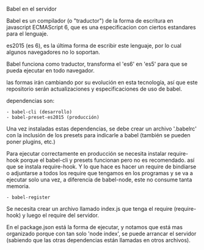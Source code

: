 
Babel en el servidor


Babel es un compilador (o "traductor") de la forma de escritura en javascript ECMAScript 6, que es una especificacion con ciertos estandares para el lenguaje.

es2015 (es 6), es la última forma de escribir este lenguaje, por lo cual algunos navegadores no lo soportan.

Babel funciona como traductor, transforma el 'es6' en 'es5' para que se pueda ejecutar en todo navegador.

las formas irán cambiando por su evolución en esta tecnología, así que este repositorio serán actualizaciones y especificaciones de uso de babel.

dependencias son:
	
	- babel-cli (desarrollo)
	- babel-preset-es2015 (producción)

Una vez instaladas estas dependencias, se debe crear un archivo '.babelrc' con la inclusión de los presets para indicarle a babel (también se pueden poner plugins, etc.)

Para ejecutar correctamente en producción se necesita instalar require-hook porque el babel-cli y presets funcionan pero no es recomendado. así que se instala require-hook. Y lo que hace es hacer un require de bindiarse o adjuntarse a todos los require que tengamos en los programas y se va a ejecutar solo una vez, a diferencia de babel-node, este no consume tanta memoria.

	- babel-register

Se necesita crear un archivo llamado index.js que tenga el require (require-hook) y luego el require del servidor.

En el package.json está la forma de ejecutar, y notamos que está mas organizado porque con tan solo 'node index', se puede arrancar el servidor (sabiendo que las otras dependencias están llamadas en otros archivos).



